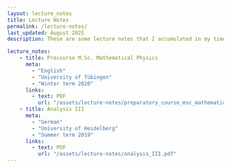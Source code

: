 ```yaml
---
layout: lecture_notes
title: Lecture Notes
permalink: /lecture-notes/
last_updated: August 2025
description: These are some lecture notes that I accumulated in my time as a student and after. No guarantee that these are correct or complete nor necessarily properly formatted. I happily provided you with the LaTeX code of the notes upon request and further with my lecture notes on "Experimentalphysik IV und V", that possibly contain copyright material, which is why I am not posting them here.

lecture_notes:
    - title: Precourse M.Sc. Mathematical Physics
      meta:
        - "English"
        - "University of Tübingen"
        - "Winter term 2020"
      links:
        - text: PDF
          url: "/assets/lecture-notes/preparatory_course_msc_mathematical_physics.pdf"
    - title: Analysis III
      meta:
        - "German"
        - "University of Heidelberg"
        - "Summer term 2019"
      links:
        - text: PDF
          url: "/assets/lecture-notes/analysis_III.pdf"
---
```

